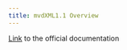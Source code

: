 ```yaml
---
title: mvdXML1.1 Overview
---
```

<a href="http://www.buildingsmart-tech.org/downloads/mvdxml/mvdxml-1.1/final/mvdxml-1-1-documentation">Link</a> to the official documentation

